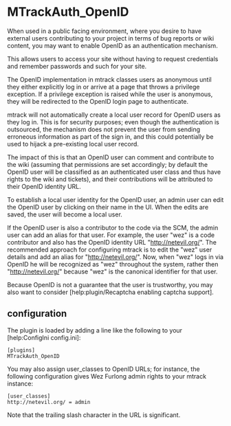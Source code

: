 # MTrackAuth_OpenID 

When used in a public facing environment, where you desire to have external
users contributing to your project in terms of bug reports or wiki content, you
may want to enable OpenID as an authentication mechanism.

This allows users to access your site without having to request
credentials and remember passwords and such for your site.

The OpenID implementation in mtrack classes users as anonymous until they
either explicitly log in or arrive at a page that throws a privilege exception.
If a privilege exception is raised while the user is anonymous, they will be
redirected to the OpenID login page to authenticate.

mtrack will not automatically create a local user record for OpenID users as
they log in.  This is for security purposes; even though the authentication is
outsourced, the mechanism does not prevent the user from sending erroneous
information as part of the sign in, and this could potentially be used to
hijack a pre-existing local user record.

The impact of this is that an OpenID user can comment and contribute to the
wiki (assuming that permissions are set accordingly; by default the OpenID user
will be classified as an authenticated user class and thus have rights to the
wiki and tickets), and their contributions will be attributed to their OpenID
identity URL.

To establish a local user identity for the OpenID user, an admin user
can edit the OpenID user by clicking on their name in the UI.  When the
edits are saved, the user will become a local user.

If the OpenID user is also a contributor to the code via the SCM, the admin
user can add an alias for that user.  For example, the user "wez" is a code
contributor and also has the OpenID identity URL "http://netevil.org/".  The
recommended approach for configuring mtrack is to edit the "wez" user details
and add an alias for "http://netevil.org/".  Now, when "wez" logs in via OpenID
he will be recognized as "wez" throughout the system, rather then
"http://netevil.org/" because "wez" is the canonical identifier for that user.

Because OpenID is not a guarantee that the user is trustworthy, you may
also want to consider [help:plugin/Recaptcha enabling captcha support].

## configuration 

The plugin is loaded by adding a line like the following to your [help:ConfigIni config.ini]:

```
[plugins]
MTrackAuth_OpenID 
```

You may also assign user_classes to OpenID URLs; for instance, the following
configuration gives Wez Furlong admin rights to your mtrack instance:

```
[user_classes]
http://netevil.org/ = admin
```

Note that the trailing slash character in the URL is significant.

